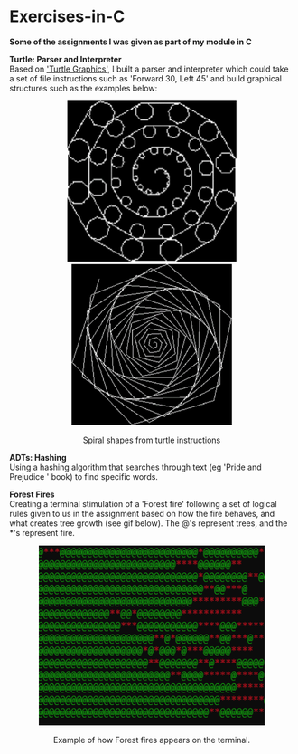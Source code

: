# Exercises-in-C
<b>Some of the assignments I was given as part of my module in C</b>

<b>Turtle: Parser and Interpreter</b><br />
Based on ['Turtle Graphics'](https://en.wikipedia.org/wiki/Turtle_graphics), I built a parser and interpreter which could take a set of file instructions such as 'Forward 30, Left 45' and build graphical structures such as the examples below: 
<p align="center">
  <img src="images/spiral_1.PNG" width="300" alt="Spiral 1"/>
  <img src="images/spiral_2.PNG" width="285" alt="Spiral 2"/>
</p>

<p align="center">
  Spiral shapes from turtle instructions

<b>ADTs: Hashing</b><br />
Using a hashing algorithm that searches through text (eg 'Pride and Prejudice ' book) to find specific words. 

<b>Forest Fires</b><br />
Creating a terminal stimulation of a 'Forest fire' following a set of logical rules given to us in the assignment based on how the fire behaves, and what creates tree growth (see gif below). The @'s represent trees, and the \*'s represent fire. 

<p align="center">
  <img src="images/fire.gif" width="400" alt="Forest fire gif"/>
</p>

<p align="center">
  Example of how Forest fires appears on the terminal.
</p>


